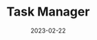 ---
title: Task Manager
thumbnail: "/assets/images/project-8.jpg"
date: 2023-02-22
category: Applications
---